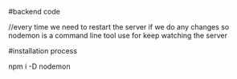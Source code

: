 #backend code

//every time we need to restart the server if we do any changes so nodemon is a command line tool use for keep watching the server

#installation process

npm i -D nodemon